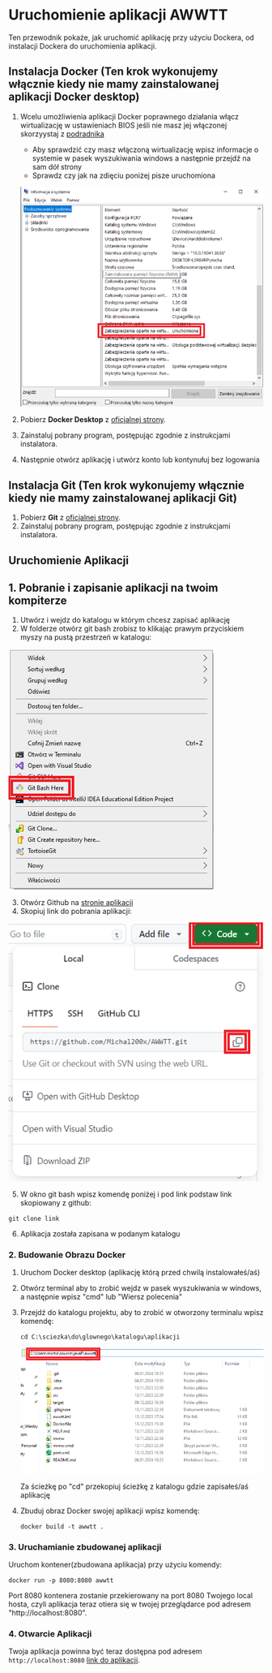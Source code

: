 # Uruchomienie aplikacji AWWTT

Ten przewodnik pokaże, jak uruchomić aplikację przy użyciu Dockera, od instalacji Dockera do uruchomienia aplikacji.

## Instalacja Docker (Ten krok wykonujemy włącznie kiedy nie mamy zainstalowanej aplikacji Docker desktop)

1. Wcelu umożliwienia aplikacji Docker poprawnego działania włącz wirtualizację w ustawieniach BIOS jeśli nie masz jej włączonej skorzyystaj z [podradnika](https://www.docker.com/get-started/)
    - Aby sprawdzić czy masz włączoną wirtualizację wpisz informacje o systemie w pasek wyszukiwania windows a następnie przejdź na sam dół strony
    - Sprawdz czy jak na zdięciu poniżej pisze uruchomiona

    ![readme-png/wirtualizacja.png](readme-png/wirtualizacja.png)

2. Pobierz **Docker Desktop** z [oficjalnej strony](https://www.docker.com/get-started/).
3. Zainstaluj pobrany program, postępując zgodnie z instrukcjami instalatora.
4. Następnie otwórz aplikację i utwórz konto lub kontynułuj bez logowania

## Instalacja Git (Ten krok wykonujemy włącznie kiedy nie mamy zainstalowanej aplikacji Git)

1. Pobierz **Git** z [oficjalnej strony](https://git-scm.com/downloads).
2. Zainstaluj pobrany program, postępując zgodnie z instrukcjami instalatora.

## Uruchomienie Aplikacji

## 1. Pobranie i zapisanie aplikacji na twoim kompiterze
1. Utwórz i wejdz do katalogu w którym chcesz zapisać aplikację
2. W folderze otwórz git bash zrobisz to klikając prawym przyciskiem myszy na pustą przestrzeń w katalogu:

![readme-png/open-bash.png](readme-png/open-bash.png)

3. Otwórz Github na [stronie aplikacji](https://github.com/Michal200x/AWWTT/tree/master)
4. Skopiuj link do pobrania aplikacji:

![readme-png/copy-github.png](readme-png/copy-github.png)

5. W okno git bash wpisz komendę poniżej i pod link podstaw link skopiowany z github:
```
git clone link
```

6. Aplikacja została zapisana w podanym katalogu

### 2. Budowanie Obrazu Docker
1. Uruchom Docker desktop (aplikację którą przed chwilą instalowałeś/aś)
2. Otwórz terminal aby to zrobić wejdz w pasek wyszukiwania w windows, a następnie wpisz "cmd" lub "Wiersz polecenia"
3. Przejdź do katalogu projektu, aby to zrobić w otworzony terminalu wpisz komendę:
   ```
   cd C:\sciezka\do\glownego\katalogu\aplikacji
   ```
   ![readme-png/copy-path](readme-png/copy-path.png)

   Za ścieżkę po "cd" przekopiuj ścieżkę z katalogu gdzie zapisałeś/aś aplikację

4. Zbuduj obraz Docker swojej aplikacji wpisz komendę:
   ```
   docker build -t awwtt .
   ```

### 3. Uruchamianie zbudowanej aplikacji
Uruchom kontener(zbudowana aplikacja) przy użyciu komendy:
```
docker run -p 8080:8080 awwtt
```
Port 8080 kontenera zostanie przekierowany na port 8080 Twojego local hosta, czyli aplikacja teraz otiera się w twojej przeglądarce pod adresem "http://localhost:8080".

### 4. Otwarcie Aplikacji
Twoja aplikacja powinna być teraz dostępna pod adresem `http://localhost:8080` [link do aplikacji](http://localhost:8080).